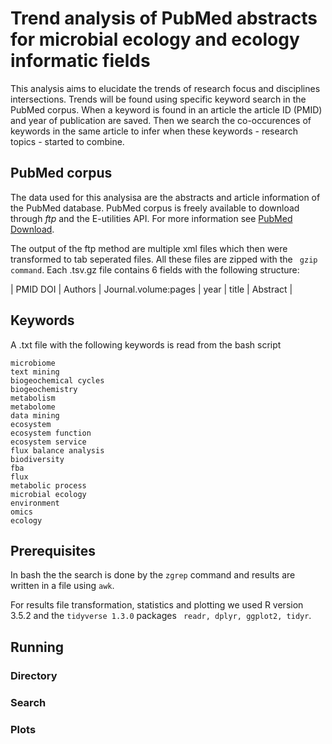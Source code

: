 # Trend analysis of PubMed abstracts for microbial ecology and ecology informatic fields

This analysis aims to elucidate the trends of research focus and disciplines intersections. Trends will be found using specific keyword search in the PubMed corpus. When a keyword is found in an article the article ID (PMID) and year of publication are saved. Then we search the co-occurences of keywords in the same article to infer when these keywords - research topics - started to combine.

## PubMed corpus

The data used for this analysisa are the abstracts and article information of the PubMed database. PubMed corpus is freely available to download through *ftp* and the E-utilities API. For more information see [PubMed Download](https://www.nlm.nih.gov/databases/download/pubmed_medline_documentation.html).

The output of the ftp method are multiple xml files which then were transformed to tab seperated files. All these files are zipped with the ``` gzip command```. Each .tsv.gz file contains 6 fields with the following structure:

| PMID DOI |  Authors | Journal.volume:pages  | year  | title | Abstract  |


## Keywords

A .txt file with the following keywords is read from the bash script

```
microbiome
text mining
biogeochemical cycles
biogeochemistry
metabolism
metabolome
data mining
ecosystem
ecosystem function
ecosystem service
flux balance analysis
biodiversity
fba
flux
metabolic process
microbial ecology
environment
omics
ecology
```

## Prerequisites

In bash the the search is done by the ``` zgrep ``` command and results are written in a file using ``` awk ```.

For results file transformation, statistics and plotting we used R version 3.5.2 and the ``` tidyverse 1.3.0 ``` packages ``` readr, dplyr, ggplot2, tidyr```.

## Running

### Directory

### Search

### Plots



